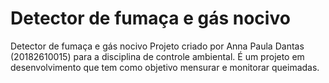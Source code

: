# Detector de fumaça e gás nocivo
Detector de fumaça e gás nocivo 
Projeto criado por Anna Paula Dantas (20182610015) para a disciplina de controle ambiental. É um projeto em desenvolvimento
que tem como objetivo mensurar e monitorar queimadas.
